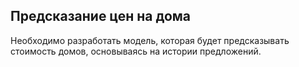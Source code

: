## Предсказание цен на дома
Необходимо разработать модель, которая будет предсказывать стоимость домов, основываясь на истории предложений.
